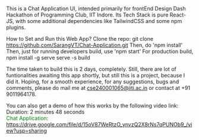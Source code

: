 This is a Chat Application UI, intended primarily for frontEnd Design Dash Hackathon of Programming Club, IIT Indore.
Its Tech Stack is pure React-JS, with some additional dependencies like TailwindCSS and some npm plugins.

How to Set and Run this Web App?
Clone the repo: git clone https://github.com/SarangVT/Chat-Application.git
Then, do 'npm install'
Then, just for running developers build, use 'npm start'
For production build, 
npm install -g serve
serve -s build

The time taken to build this is 2 days, completely.
Still, there are lot of funtionalities awaiting this app shortly, but still this is a project, because I did it.
Hoping, for a smooth experience, for any suggestions, bugs and comments, please do mail me at cse240001065@iiti.ac.in or contact at +91 9011964178.

You can also get a demo of how this works by the following video link:
Duration: 2 minutes 48 seconds<br/>
<a href="https://drive.google.com/file/d/15oV87WeRtzO_ynvzQ2X8rNs7qPUNOb9_/view?usp=sharing" style="color:green;text-decoration:none;" >Chat Application</a>: 
https://drive.google.com/file/d/15oV87WeRtzO_ynvzQ2X8rNs7qPUNOb9_/view?usp=sharing
